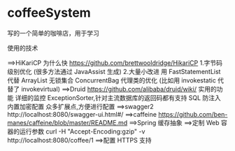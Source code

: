 # coffeeSystem
写的一个简单的咖啡店，用于学习

使用的技术

==>HiKariCP 为什么快
    https://github.com/brettwooldridge/HikariCP
    1.字节码级别优化 (很多方法通过 JavaAssist 生成)
    2.大量小改进
        用 FastStatementList 代替 ArrayList
        无锁集合 ConcurrentBag
        代理类的优化 (比如用 invokestatic 代替了 invokevirtual)
==>Druid
    https://github.com/alibaba/druid/wiki/
    实用的功能
        详细的监控
        ExceptionSorter,针对主流数据库的返回码都有支持
        SQL 防注入
        内置加密配置
        众多扩展点,方便进行配置
==>swagger2
    http://localhost:8080/swagger-ui.html#/
==>caffeine
    https://github.com/ben-manes/caffeine/blob/master/README.md
==>Spring 缓存抽象
==>定制 Web 容器的运行参数
    curl -H "Accept-Encoding:gzip" -v http://localhost:8080/coffee/1 
==>配置 HTTPS 支持
      

